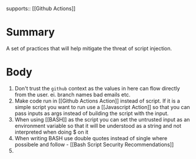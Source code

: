 supports:: [[Github Actions]]

# Summary
A set of practices that will help mitigate the threat of script injection.
# Body
1. Don't trust the `github` context as the values in here can flow directly from the user. ei. branch names bad emails etc.
2. Make code run in [[Github Actions Action]] instead of script. If it is a simple script you want to run use a [[Javascript Action]] so that you can pass inputs as args instead of building the script with the input.
3. When using [[BASH]] as the script you can set the untrusted input as an environment variable so that it will be understood as a string and not interpreted when doing $ on it
4. When writing BASH use double quotes instead of single where possibele and follow - [[Bash Script Security Recommendations]]
5. 